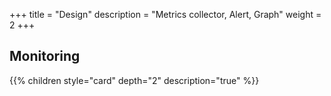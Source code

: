 +++
title = "Design"
description = "Metrics collector, Alert, Graph"
weight = 2
+++
## Monitoring

{{% children style="card" depth="2"  description="true" %}}
